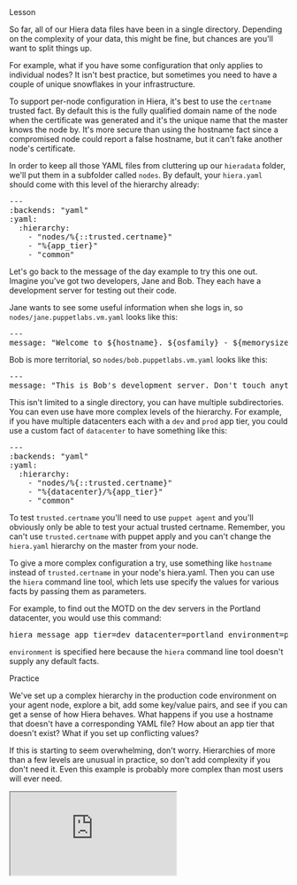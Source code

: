 <link rel="stylesheet" href="/static/selfpaced/selfpaced.css" markdown="1">
<div id="lesson" markdown="1">

<div id="instructions" markdown="1">

<div class="instruction-header">
<i class="fa fa-graduation-cap"></i>
Lesson
</div>

<div class="instruction-content" markdown="1">

So far, all of our Hiera data files have been in a single directory.
Depending on the complexity of your data, this might be fine,
but chances are you'll want to split things up.

For example, what if you have some configuration that only applies to
individual nodes? It isn't best practice, but sometimes you need to have a
couple of unique snowflakes in your infrastructure.

To support per-node configuration in Hiera, it's best to use the `certname`
trusted fact. By default this is the fully qualified domain name of the node 
when the certificate was generated and it's the unique name that the master 
knows the node by.  It's more secure than using the hostname fact since a 
compromised node could report a false hostname, but it can't fake another 
node's certificate.

In order to keep all those YAML files from cluttering up our `hieradata` folder,
we'll put them in a subfolder called `nodes`. By default, your `hiera.yaml` should
come with this level of the hierarchy already:

<pre>
---
:backends: "yaml"
:yaml:
  :hierarchy:
    - "nodes/%{::trusted.certname}"
    - "%{app_tier}"
    - "common"
</pre>

Let's go back to the message of the day example to try this one out. Imagine
you've got two developers, Jane and Bob. They each have a development server
for testing out their code.

Jane wants to see some useful information when she logs in, so
`nodes/jane.puppetlabs.vm.yaml` looks like this:
<pre>
---
message: "Welcome to ${hostname}. ${osfamily} - ${memorysize}"
</pre>

Bob is more territorial, so `nodes/bob.puppetlabs.vm.yaml` looks like this:
<pre>
---
message: "This is Bob's development server. Don't touch anything, or else!"
</pre>

This isn't limited to a single directory, you can have multiple subdirectories.
You can even use have more complex levels of the hierarchy. For example, if you
have multiple datacenters each with a `dev` and `prod` app tier, you could use 
a custom fact of `datacenter` to have something like this:
<pre>
---
:backends: "yaml"
:yaml:
  :hierarchy:
    - "nodes/%{::trusted.certname}"
    - "%{datacenter}/%{app_tier}"
    - "common"
</pre>

To test `trusted.certname` you'll need to use `puppet agent` and you'll obviously
only be able to test your actual trusted certname. Remember, you can't use
`trusted.certname` with puppet apply and you can't change the `hiera.yaml` hierarchy
on the master from your node.

To give a more complex configuration a try, use something like `hostname`
instead of `trusted.certname` in your node's hiera.yaml. Then you can use
the `hiera` command line tool, which lets use specify the values for various
facts by passing them as parameters.

For example, to find out the MOTD on the dev servers in the Portland 
datacenter, you would use this command:
<pre>
hiera message app_tier=dev datacenter=portland environment=production
</pre>

`environment` is specified here because the `hiera` command line tool
doesn't supply any default facts.

</div>

<div class="instruction-header">
<i class="fa fa-desktop"></i>
Practice
</div>

<div class="instruction-content" markdown="1">

We've set up a complex hierarchy in the production code environment on your
agent node, explore a bit, add some key/value pairs, and see if you can get a
sense of how Hiera behaves. What happens if you use a hostname that doesn't
have a corresponding YAML file? How about an app tier that doesn't exist?
What if you set up conflicting values?

If this is starting to seem overwhelming, don't worry. Hierarchies of more than
a few levels are unusual in practice, so don't add complexity if you don't need
it. Even this example is probably more complex than most users will ever
need.

</div>


</div>

<div id="terminal">
  <iframe src="https://try.puppet.com/sandbox/?course=get_hiera4" name="terminal"></iframe>
</div>

</div>
